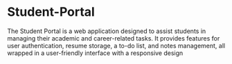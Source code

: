 # Student-Portal
The Student Portal is a web application designed to assist students in managing their academic and career-related tasks. It provides features for user authentication, resume storage, a to-do list, and notes management, all wrapped in a user-friendly interface with a responsive design
